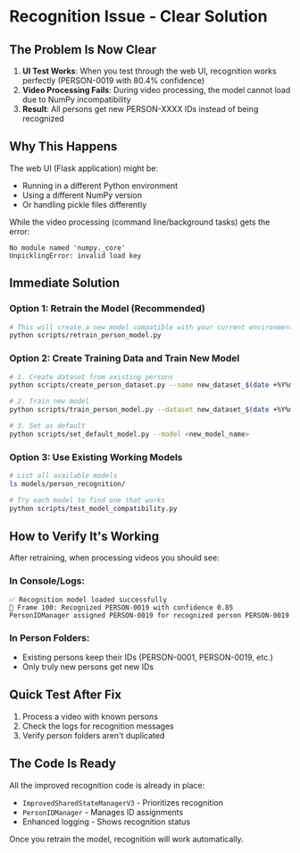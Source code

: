 # Recognition Issue - Clear Solution

## The Problem Is Now Clear

1. **UI Test Works**: When you test through the web UI, recognition works perfectly (PERSON-0019 with 80.4% confidence)
2. **Video Processing Fails**: During video processing, the model cannot load due to NumPy incompatibility
3. **Result**: All persons get new PERSON-XXXX IDs instead of being recognized

## Why This Happens

The web UI (Flask application) might be:
- Running in a different Python environment
- Using a different NumPy version
- Or handling pickle files differently

While the video processing (command line/background tasks) gets the error:
```
No module named 'numpy._core'
UnpicklingError: invalid load key
```

## Immediate Solution

### Option 1: Retrain the Model (Recommended)
```bash
# This will create a new model compatible with your current environment
python scripts/retrain_person_model.py
```

### Option 2: Create Training Data and Train New Model
```bash
# 1. Create dataset from existing persons
python scripts/create_person_dataset.py --name new_dataset_$(date +%Y%m%d)

# 2. Train new model
python scripts/train_person_model.py --dataset new_dataset_$(date +%Y%m%d)

# 3. Set as default
python scripts/set_default_model.py --model <new_model_name>
```

### Option 3: Use Existing Working Models
```bash
# List all available models
ls models/person_recognition/

# Try each model to find one that works
python scripts/test_model_compatibility.py
```

## How to Verify It's Working

After retraining, when processing videos you should see:

### In Console/Logs:
```
✅ Recognition model loaded successfully
🎯 Frame 100: Recognized PERSON-0019 with confidence 0.85
PersonIDManager assigned PERSON-0019 for recognized person PERSON-0019
```

### In Person Folders:
- Existing persons keep their IDs (PERSON-0001, PERSON-0019, etc.)
- Only truly new persons get new IDs

## Quick Test After Fix

1. Process a video with known persons
2. Check the logs for recognition messages
3. Verify person folders aren't duplicated

## The Code Is Ready

All the improved recognition code is already in place:
- `ImprovedSharedStateManagerV3` - Prioritizes recognition
- `PersonIDManager` - Manages ID assignments
- Enhanced logging - Shows recognition status

Once you retrain the model, recognition will work automatically.